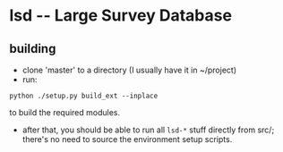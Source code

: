 # lsd -- Large Survey Database

## building

- clone 'master' to a directory (I usually have it in ~/project)
- run:
```
python ./setup.py build_ext --inplace
```
to build the required modules.
- after that, you should be able to run all `lsd-*` stuff directly from src/;
  there's no need to source the environment setup scripts.
